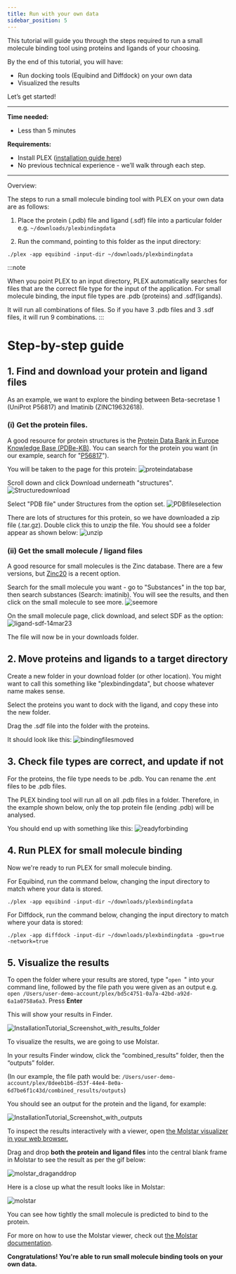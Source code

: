 ```yaml
---
title: Run with your own data
sidebar_position: 5
---
```


This tutorial will guide you through the steps required to run a small molecule binding tool using proteins and ligands of your choosing.

By the end of this tutorial, you will have:

* Run docking tools (Equibind and Diffdock) on your own data
* Visualized the results

Let’s get started!

---

**Time needed:**
- Less than 5 minutes

**Requirements:**

- Install PLEX ([installation guide here](../getting-started/install-plex.md))
- No previous technical experience - we’ll walk through each step.

---

Overview:

The steps to run a small molecule binding tool with PLEX on your own data are as follows:

1. Place the protein (.pdb) file and ligand (.sdf) file into a particular folder e.g. ```~/downloads/plexbindingdata```

2. Run the command, pointing to this folder as the input directory:

```
./plex -app equibind -input-dir ~/downloads/plexbindingdata
```

:::note

When you point PLEX to an input directory, PLEX automatically searches for files that are the correct file type for the input of the application. For small molecule binding, the input file types are .pdb (proteins) and .sdf(ligands).

It will run all combinations of files. So if you have 3 .pdb files and 3 .sdf files, it will run 9 combinations.
:::

# Step-by-step guide

## 1. Find and download your protein and ligand files

As an example, we want to explore the binding between Beta-secretase 1 (UniProt P56817) and Imatinib (ZINC19632618).

### (i) Get the protein files.

A good resource for protein structures is the [Protein Data Bank in Europe Knowledge Base (PDBe-KB)](https://www.ebi.ac.uk/pdbe/pdbe-kb/). You can search for the protein you want (in our example, search for "[P56817](https://www.ebi.ac.uk/pdbe/pdbe-kb/proteins/p56817)").

You will be taken to the page for this protein: ![proteindatabase](protein-database-14mar23.png)

Scroll down and click Download underneath "structures". ![Structuredownload](protein-download-14mar23.png)

Select "PDB file" under Structures from the option set. ![PDBfileselection](protein-pdb-14mar23.png)

There are lots of structures for this protein, so we have downloaded a zip file (.tar.gz). Double click this to unzip the file. You should see a folder appear as shown below: ![unzip](protein-unzip-14mar23.png)

### (ii) Get the small molecule / ligand files

A good resource for small molecules is the Zinc database. There are a few versions, but [Zinc20](https://zinc20.docking.org) is a recent option.

Search for the small molecule you want - go to "Substances" in the top bar, then search substances (Search: imatinib). You will see the results, and then click on the small molecule to see more. ![seemore](ligand-see-more-14mar23.png)

On the small molecule page, click download, and select SDF as the option: ![ligand-sdf-14mar23](ligand-sdf-14mar23.png)

The file will now be in your downloads folder.

## 2. Move proteins and ligands to a target directory

Create a new folder in your download folder (or other location). You might want to call this something like "plexbindingdata", but choose whatever name makes sense.

Select the proteins you want to dock with the ligand, and copy these into the new folder.

Drag the .sdf file into the folder with the proteins.

It should look like this: ![bindingfilesmoved](binding-files-moved-14mar23.png)

## 3. Check file types are correct, and update if not

For the proteins, the file type needs to be .pdb. You can rename the .ent files to be .pdb files. 

The PLEX binding tool will run all on all .pdb files in a folder. Therefore, in the example shown below, only the top protein file (ending .pdb) will be analysed.

You should end up with something like this: ![readyforbinding](binding-files-ready-14mar23.png)


## 4. Run PLEX for small molecule binding

Now we're ready to run PLEX for small molecule binding.

For Equibind, run the command below, changing the input directory to match where your data is stored.

```
./plex -app equibind -input-dir ~/downloads/plexbindingdata
```

For Diffdock, run the command below, changing the input directory to match where your data is stored:

```
./plex -app diffdock -input-dir ~/downloads/plexbindingdata -gpu=true -network=true
```

## 5. Visualize the results

To open the folder where your results are stored, type "```open ```" into your command line, followed by the file path you were given as an output e.g. ```open /Users/user-demo-account/plex/bd5c4751-0a7a-42bd-a92d-6a1a0758a6a3```.  Press **Enter**

This will show your results in Finder.

![InstallationTutorial_Screenshot_with_results_folder](InstallationTutorial_Screenshot_with_results_folder.png)

To visualize the results, we are going to use Molstar.

In your results Finder window, click the “combined_results” folder, then the “outputs” folder.

(In our example, the file path would be: ```/Users/user-demo-account/plex/8deeb1b6-d53f-44e4-8e0a-6d7be6f1c43d/combined_results/outputs```)

You should see an output for the protein and the ligand, for example:

![InstallationTutorial_Screenshot_with_outputs](InstallationTutorial_Screenshot_with_outputs.png)

To inspect the results interactively with a viewer, open [the Molstar visualizer in your web browser.](https://molstar.org/viewer/)

Drag and drop **both the protein and ligand files** into the central blank frame in Molstar to see the result as per the gif below:

![molstar_draganddrop](Gif_-_drag_and_drop_molstar.gif)

Here is a close up what the result looks like in Molstar:

![molstar](InstallationTutorial_Screenshot_of_Molstar.png)

You can see how tightly the small molecule is predicted to bind to the protein. 

For more on how to use the Molstar viewer, check out [the Molstar documentation](https://molstar.org/viewer-docs/).

**Congratulations! You're able to run small molecule binding tools on your own data.**